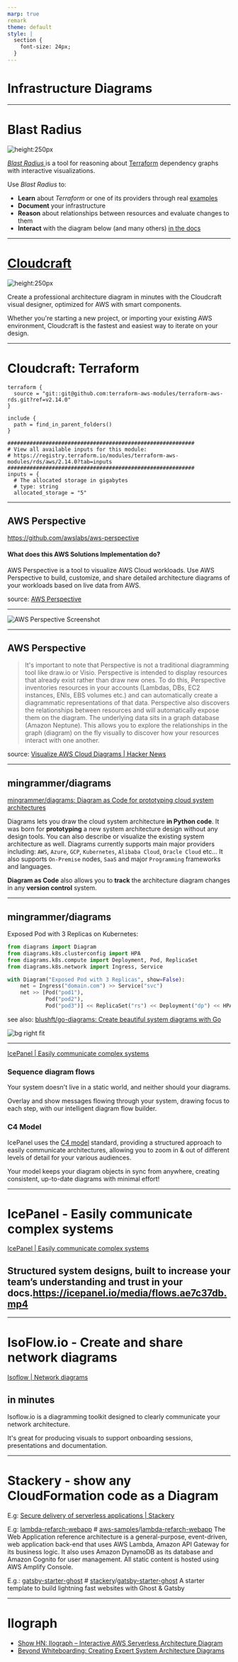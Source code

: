```yaml
---
marp: true
remark
theme: default
style: |
  section {
    font-size: 24px;
  }
---
```


# Infrastructure Diagrams


---
# Blast Radius

![height:250px](images/terraform_blast_radius.png)

[_Blast Radius_ ](https://github.com/28mm/blast-radius)is a tool for reasoning about [Terraform](https://www.terraform.io/) dependency graphs with interactive visualizations.

Use _Blast Radius_ to:

* **Learn** about _Terraform_ or one of its providers through real [examples](https://28mm.github.io/blast-radius-docs/)
* **Document** your infrastructure
* **Reason** about relationships between resources and evaluate changes to them
* **Interact** with the diagram below (and many others) [in the docs](https://28mm.github.io/blast-radius-docs/)

---
# [Cloudcraft](https://www.cloudcraft.co/)

![height:250px](images/terraform_Cloudcraft.png)

Create a professional architecture diagram in minutes with the Cloudcraft visual designer, optimized for AWS with smart components.  
  
Whether you're starting a new project, or importing your existing AWS environment, Cloudcraft is the fastest and easiest way to iterate on your design.

---
# Cloudcraft: Terraform

```
terraform {
  source = "git::git@github.com:terraform-aws-modules/terraform-aws-rds.git?ref=v2.14.0"
}

include {
  path = find_in_parent_folders()
}

###########################################################
# View all available inputs for this module:
# https://registry.terraform.io/modules/terraform-aws-modules/rds/aws/2.14.0?tab=inputs
###########################################################
inputs = {
  # The allocated storage in gigabytes
  # type: string
  allocated_storage = "5"
```
---
## AWS Perspective

https://github.com/awslabs/aws-perspective

#### What does this AWS Solutions Implementation do?

AWS Perspective is a tool to visualize AWS Cloud workloads. Use AWS Perspective to build, customize, and share detailed architecture diagrams of your workloads based on live data from AWS.


source: [AWS Perspective](https://aws.amazon.com/solutions/implementations/aws-perspective/)

---
![AWS Perspective Screenshot](https://d1.awsstatic.com/Solutions/Solutions%20Category%20Template%20Draft/Solution%20Architecture%20Diagrams/aws-perspective-gremlin-lamdba-function.3893d719010a778b7ead0c5840dbdeb9820c0839.png)

---
<style scoped>
  section {
    font-size: 20px;
  }
</style>
## AWS Perspective

> It's important to note that Perspective is not a traditional diagramming tool like draw.io or Visio. Perspective is intended to display resources that already exist rather than draw new ones.
> To do this, Perspective inventories resources in your accounts (Lambdas, DBs, EC2 instances, ENIs, EBS volumes etc.) and can automatically create a diagrammatic representations of that data. Perspective also discovers the relationships between resources and will automatically expose them on the diagram.
> The underlying data sits in a graph database (Amazon Neptune). This allows you to explore the relationships in the graph (diagram) on the fly visually to discover how your resources interact with one another.

source: [Visualize AWS Cloud Diagrams | Hacker News](https://news.ycombinator.com/item?id=24552779)


---
## mingrammer/diagrams

[mingrammer/diagrams: Diagram as Code for prototyping cloud system architectures](https://github.com/mingrammer/diagrams)

Diagrams lets you draw the cloud system architecture **in Python code**. It was born for **prototyping** a new system architecture design without any design tools. You can also describe or visualize the existing system architecture as well. Diagrams currently supports main major providers including: `AWS`, `Azure`, `GCP`, `Kubernetes`, `Alibaba Cloud`, `Oracle Cloud` etc... It also supports `On-Premise` nodes, `SaaS` and major `Programming` frameworks and languages.

**Diagram as Code** also allows you to **track** the architecture diagram changes in any **version control** system.



---
##  mingrammer/diagrams

Exposed Pod with 3 Replicas on Kubernetes:

```python
from diagrams import Diagram
from diagrams.k8s.clusterconfig import HPA
from diagrams.k8s.compute import Deployment, Pod, ReplicaSet
from diagrams.k8s.network import Ingress, Service

with Diagram("Exposed Pod with 3 Replicas", show=False):
    net = Ingress("domain.com") >> Service("svc")
    net >> [Pod("pod1"),
            Pod("pod2"),
            Pod("pod3")] << ReplicaSet("rs") << Deployment("dp") << HPA("hpa")

```

see also: [blushft/go-diagrams: Create beautiful system diagrams with Go](https://github.com/blushft/go-diagrams)

![bg right fit](https://diagrams.mingrammer.com/img/exposed_pod_with_3_replicas_diagram.png)


---
[IcePanel | Easily communicate complex systems](https://icepanel.io/)

### Sequence diagram flows

Your system doesn't live in a static world, and neither should your diagrams.

Overlay and show messages flowing through your system, drawing focus to each step, with our intelligent diagram flow builder.

### C4 Model

IcePanel uses the [C4 model](https://c4model.com) standard, providing a structured approach to easily communicate architectures, allowing you to zoom in & out of different levels of detail for your various audiences.

Your model keeps your diagram objects in sync from anywhere, creating consistent, up-to-date diagrams with minimal effort!

---
# IcePanel - Easily communicate complex systems


[IcePanel | Easily communicate complex systems](https://icepanel.io/)


## Structured system designs, built to increase your team’s understanding and trust in your docs.https://icepanel.io/media/flows.ae7c37db.mp4

---
# IsoFlow.io - Create and share network diagrams  

[Isoflow | Network diagrams](https://isoflow.io/)

## in minutes

Isoflow.io is a diagramming toolkit designed to clearly communicate your network architecture.

It's great for producing visuals to support onboarding sessions, presentations and documentation.


---
# Stackery - show any CloudFormation code as a Diagram

E.g: [Secure delivery of serverless applications | Stackery](https://www.stackery.io/registry/?repo=https://github.com/meniem/aws-three-tier/blob/master/aws-three-tier.yaml)

E.g: [lambda-refarch-webapp](https://www.stackery.io/registry/?repo=https://github.com/aws-samples/lambda-refarch-webapp/blob/master/template.yaml) # [aws-samples](https://github.com/aws-samples)/[lambda-refarch-webapp](https://github.com/aws-samples/lambda-refarch-webapp) The Web Application reference architecture is a general-purpose, event-driven, web application back-end that uses AWS Lambda, Amazon API Gateway for its business logic. It also uses Amazon DynamoDB as its database and Amazon Cognito for user management. All static content is hosted using AWS Amplify Console.

E.g.: [gatsby-starter-ghost](https://www.stackery.io/registry/?repo=https://github.com/stackery/gatsby-starter-ghost/blob/master/template.yaml) # [stackery](https://github.com/stackery)/[gatsby-starter-ghost](https://github.com/stackery/gatsby-starter-ghost) A starter template to build lightning fast websites with Ghost & Gatsby 

---
# Ilograph

* [Show HN: Ilograph – Interactive AWS Serverless Architecture Diagram](https://app.ilograph.com/demo.ilograph.Ilograph)
* [Beyond Whiteboarding: Creating Expert System Architecture Diagrams](https://blog.ilograph.com/posts/beyond-whiteboarding-creating-expert-system-architecture-diagrams/)
